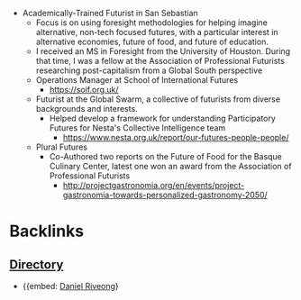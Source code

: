 - Academically-Trained Futurist in San Sebastian
    - Focus is on using foresight methodologies for helping imagine alternative, non-tech focused futures, with a particular interest in alternative economies, future of food, and future of education.
    - I received an MS in Foresight from the University of Houston. During that time, I was a fellow at the Association of Professional Futurists researching post-capitalism from a Global South perspective
    - Operations Manager at School of International Futures
        - https://soif.org.uk/ 
    - Futurist at the Global Swarm, a collective of futurists from diverse backgrounds and interests.
        - Helped develop a framework for understanding Participatory Futures for Nesta's Collective Intelligence team
            - https://www.nesta.org.uk/report/our-futures-people-people/ 
    - Plural Futures 
        - Co-Authored two reports on the Future of Food for the Basque Culinary Center, latest one won an award from the Association of Professional Futurists
            - http://projectgastronomia.org/en/events/project-gastronomia-towards-personalized-gastronomy-2050/ 

# Backlinks
## [Directory](<Directory.md>)
- {{embed: [Daniel Riveong](<Daniel Riveong.md>)}

